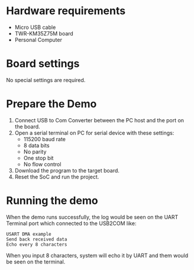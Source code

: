 Hardware requirements
===================
- Micro USB cable
- TWR-KM35Z75M board
- Personal Computer

Board settings
============
No special settings are required.

Prepare the Demo
===============
1.  Connect USB to Com Converter between the PC host and the port on the board.
2.  Open a serial terminal on PC for serial device with these settings:
    - 115200 baud rate
    - 8 data bits
    - No parity
    - One stop bit
    - No flow control
3.  Download the program to the target board.
4.  Reset the SoC and run the project.

Running the demo
===============
When the demo runs successfully, the log would be seen on the UART Terminal port which connected to the USB2COM like:

~~~~~~~~~~~~~~~~~~~~~~~~~~~
USART DMA example
Send back received data
Echo every 8 characters
~~~~~~~~~~~~~~~~~~~~~~~~~~~

When you input 8 characters, system will echo it by UART and them would be seen on the terminal.
